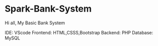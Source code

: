 # Spark-Bank-System
Hi all,
My Basic Bank System

IDE: VScode
Frontend: HTML,CSSS,Bootstrap
Backend: PHP
Database: MySQL
